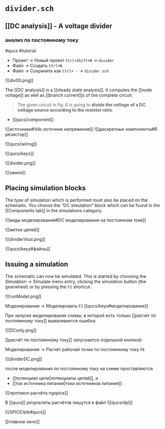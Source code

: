 # `divider.sch`
## [[DC analysis]] - A voltage divider
### анализ по постоянному току
#qucs #tutorial

- Проект -> Новый проект `Ctrl+Shift+N` -> `divider`
- Файл -> Создать `Ctrl+N`
- Файл -> Сохранить как `Ctrl+ -` -> `divider.sch`

![[div00.png]]

The [[DC analysis]] is a [[steady state analysis]]. It computes the [[node voltage]] as well as [[branch current]]s of the complete circuit.

> The given circuit in fig. 6 is going to **divide the voltage of a DC voltage source according to the resistor ratio**.

- [[qucs/component]]

![[источники#Vdc источник напряжения]]
![[дискретные компоненты#R резистор]]

![[qucs/wiring]]

![[qucs/keys]]

![[divider.png]]

![[земля]]

## Placing simulation blocks

The type of simulation which is performed must also be placed on the schematic. You choose the “DC simulation” block which can be found in the [[Components tab]] in the simulations category.

![[виды моделирования#DC моделирование на постоянном токе]]

![[метки цепей]]

![[dividerVout.png]]

![[qucs/keys#файлы]]

## Issuing a simulation

The schematic can now be simulated. This is started by choosing the Simulation → Simulate menu entry, clicking the simulation button (the gearwheel) or by pressing the `F2` shortcut.

![[runModel.png]]

Моделирование -> Моделировать `F2`
[[qucs/keys#моделирование]]

При запуске моделирования схемы, в которой есть только [[расчёт по постоянному току]] вываливается ошибка:

![[DConly.png]]

[[расчёт по постоянному току]] запускается отдельной кнопкой:

Моделирование -> Расчёт рабочей точки по постоянному току `F8`

![[dividerDC.png]]

после моделирования по постоянному току на схеме проставляются
- [[потенциал цепи|потенциалы цепей]], и 
- [[ток источника питания|токи источников питания]]

![[протокол расчёта ngspice]]

В [[qucs]] результаты расчётов пишутся в файл
![[qucs/dpl]]



![[SPICE/bib#qucs]]

[[главное окно]]
